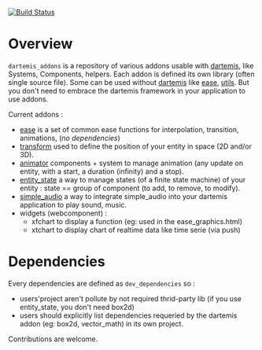 [![Build Status](https://drone.io/github.com/davidB/dartemis_addons/status.png)](https://drone.io/github.com/davidB/dartemis_addons/latest)
# Overview

`dartemis_addons` is a repository of various addons usable with [dartemis][], like Systems, Components, helpers.
Each addon is defined its own library (often single source file). Some can be used without [dartemis][] like [ease](https://github.com/davidB/dartemis_addons/lib/ease.dart), [utils](https://github.com/davidB/dartemis_addons/lib/utils.dart).
But you don't need to embrace the dartemis framework in your application to use addons.

Current addons :

* [ease](https://github.com/davidB/dartemis_addons/lib/ease.dart) is a set of common ease functions for interpolation, transition, animations, (*no dependencies*)
* [transform](https://github.com/davidB/dartemis_addons/lib/transform.dart) used to define the position of your entity in space (2D and/or 3D).
* [animator](https://github.com/davidB/dartemis_addons/lib/animator.dart) components + system to manage animation (any update on entity, with a start, a duration (infinity) and a stop).
* [entity_state](https://github.com/davidB/dartemis_addons/lib/entity_state.dart) a way to manage states (of a finite state machine) of your entity : state == group of component (to add, to remove, to modify).
* [simple_audio](https://github.com/davidB/dartemis_addons/lib/entity_state.dart) a way to integrate simple_audio into your dartemis application to play sound, music.
* widgets (webcomponent) :
  * xfchart to display a function (eg: used in the ease_graphics.html)
  * xtchart to display chart of realtime data like time serie (via push)  


# Dependencies

Every dependencies are defined as `dev_dependencies` so :

* users'project aren't pollute by not required thrid-party lib (if you use entity_state, you don't need box2d)
* users should explicitly list dependencies requeried by the dartemis addon (eg: box2d, vector_math) in its own project.

Contributions are welcome.


[dartemis]: https://github.com/denniskaselow/dartemis

